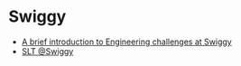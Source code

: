 # Swiggy

- [A brief introduction to Engineering challenges at Swiggy](https://bytes.swiggy.com/engineering-challenges-at-swiggy-430dea6c86a3)
- [SLT @Swiggy](https://bytes.swiggy.com/service-level-testing-for-microservices-in-swiggy-62b6b3f865f4)
